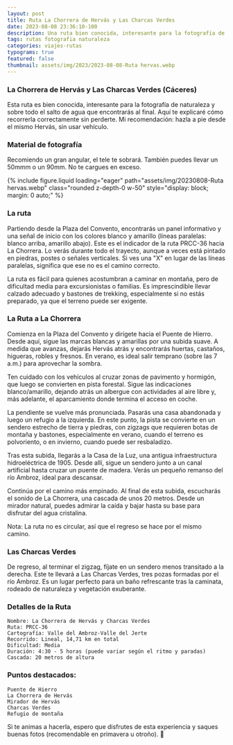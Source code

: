 ```yaml
---
layout: post
title: Ruta La Chorrera de Hervás y Las Charcas Verdes
date: 2023-08-08 23:36:10-100
description: Una ruta bien conocida, interesante para la fotografía de naturaleza y sobre todo el salto de agua que encontrarás al final. Hazla a pie con tu cámara desde el mismo Hervás, sin usar vehículo.
tags: rutas fotografia naturaleza
categories: viajes-rutas
typograms: true
featured: false
thumbnail: assets/img/2023/2023-08-08-Ruta hervas.webp
---
```




### La Chorrera de Hervás y Las Charcas Verdes (Cáceres)

Esta ruta es bien conocida, interesante para la fotografía de naturaleza y sobre todo el salto de agua que encontrarás al final. Aquí te explicaré cómo recorrerla correctamente sin perderte. Mi recomendación: hazla a pie desde el mismo Hervás, sin usar vehículo.

### Material de fotografía

Recomiendo un gran angular, el tele te sobrará. También puedes llevar un 50mmm o un 90mm. No te cargues en exceso.

<div class="text-center">
{% include figure.liquid loading="eager" path="assets/img/20230808-Ruta hervas.webp" class="rounded z-depth-0 w-50" style="display: block; margin: 0 auto;" %}   
</div>

### La ruta
Partiendo desde la Plaza del Convento, encontrarás un panel informativo y una señal de inicio con los colores blanco y amarillo (líneas paralelas: blanco arriba, amarillo abajo). Este es el indicador de la ruta PRCC-36 hacia La Chorrera. Lo verás durante todo el trayecto, aunque a veces está pintado en piedras, postes o señales verticales. Si ves una "X" en lugar de las líneas paralelas, significa que ese no es el camino correcto.

La ruta es fácil para quienes acostumbran a caminar en montaña, pero de dificultad media para excursionistas o familias. Es imprescindible llevar calzado adecuado y bastones de trekking, especialmente si no estás preparado, ya que el terreno puede ser exigente.

### La Ruta a La Chorrera
Comienza en la Plaza del Convento y dirígete hacia el Puente de Hierro. Desde aquí, sigue las marcas blancas y amarillas por una subida suave. A medida que avanzas, dejarás Hervás atrás y encontrarás huertas, castaños, higueras, robles y fresnos. En verano, es ideal salir temprano (sobre las 7 a.m.) para aprovechar la sombra.

Ten cuidado con los vehículos al cruzar zonas de pavimento y hormigón, que luego se convierten en pista forestal. Sigue las indicaciones blanco/amarillo, dejando atrás un albergue con actividades al aire libre y, más adelante, el aparcamiento donde termina el acceso en coche.

La pendiente se vuelve más pronunciada. Pasarás una casa abandonada y luego un refugio a la izquierda. En este punto, la pista se convierte en un sendero estrecho de tierra y piedras, con zigzags que requieren botas de montaña y bastones, especialmente en verano, cuando el terreno es polvoriento, o en invierno, cuando puede ser resbaladizo.

Tras esta subida, llegarás a la Casa de la Luz, una antigua infraestructura hidroeléctrica de 1905. Desde allí, sigue un sendero junto a un canal artificial hasta cruzar un puente de madera. Verás un pequeño remanso del río Ambroz, ideal para descansar.

Continúa por el camino más empinado. Al final de esta subida, escucharás el sonido de La Chorrera, una cascada de unos 20 metros. Desde un mirador natural, puedes admirar la caída y bajar hasta su base para disfrutar del agua cristalina.

Nota: La ruta no es circular, así que el regreso se hace por el mismo camino.

### Las Charcas Verdes
De regreso, al terminar el zigzag, fíjate en un sendero menos transitado a la derecha. Este te llevará a Las Charcas Verdes, tres pozas formadas por el río Ambroz. Es un lugar perfecto para un baño refrescante tras la caminata, rodeado de naturaleza y vegetación exuberante.

### Detalles de la Ruta

    Nombre: La Chorrera de Hervás y Charcas Verdes
    Ruta: PRCC-36
    Cartografía: Valle del Ambroz-Valle del Jerte
    Recorrido: Lineal, 14,71 km en total
    Dificultad: Media
    Duración: 4:30 - 5 horas (puede variar según el ritmo y paradas)
    Cascada: 20 metros de altura

### Puntos destacados:

    Puente de Hierro
    La Chorrera de Hervás
    Mirador de Hervás
    Charcas Verdes
    Refugio de montaña

Si te animas a hacerla, espero que disfrutes de esta experiencia y saques buenas fotos (recomendable en primavera u otroño). 🌿